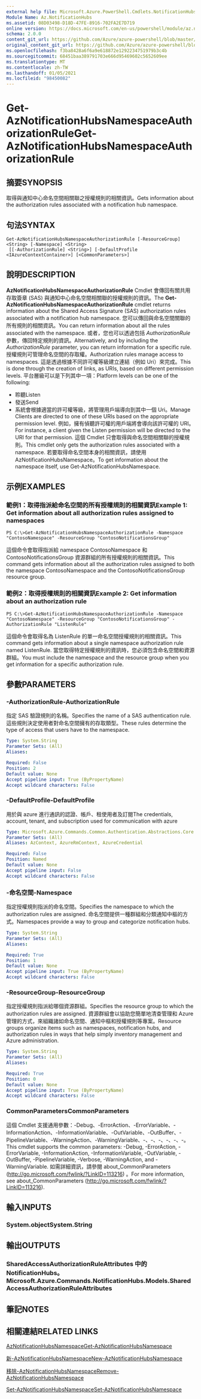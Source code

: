 ```yaml
---
external help file: Microsoft.Azure.PowerShell.Cmdlets.NotificationHubs.dll-Help.xml
Module Name: Az.NotificationHubs
ms.assetid: 08D03498-D18D-47FE-8916-702FA2E7D719
online version: https://docs.microsoft.com/en-us/powershell/module/az.notificationhubs/get-aznotificationhubsnamespaceauthorizationrule
schema: 2.0.0
content_git_url: https://github.com/Azure/azure-powershell/blob/master/src/NotificationHubs/NotificationHubs/help/Get-AzNotificationHubsNamespaceAuthorizationRule.md
original_content_git_url: https://github.com/Azure/azure-powershell/blob/master/src/NotificationHubs/NotificationHubs/help/Get-AzNotificationHubsNamespaceAuthorizationRule.md
ms.openlocfilehash: f3ba8428a6f6a9e618872e1292234751979b3c4b
ms.sourcegitcommit: 68451baa389791703e666d95469602c5652609ee
ms.translationtype: MT
ms.contentlocale: zh-TW
ms.lasthandoff: 01/05/2021
ms.locfileid: "98450082"
---
```

# <span data-ttu-id="41b9e-101">Get-AzNotificationHubsNamespaceAuthorizationRule</span><span class="sxs-lookup"><span data-stu-id="41b9e-101">Get-AzNotificationHubsNamespaceAuthorizationRule</span></span>

## <span data-ttu-id="41b9e-102">摘要</span><span class="sxs-lookup"><span data-stu-id="41b9e-102">SYNOPSIS</span></span>
<span data-ttu-id="41b9e-103">取得與通知中心命名空間相關聯之授權規則的相關資訊。</span><span class="sxs-lookup"><span data-stu-id="41b9e-103">Gets information about the authorization rules associated with a notification hub namespace.</span></span>

## <span data-ttu-id="41b9e-104">句法</span><span class="sxs-lookup"><span data-stu-id="41b9e-104">SYNTAX</span></span>

```
Get-AzNotificationHubsNamespaceAuthorizationRule [-ResourceGroup] <String> [-Namespace] <String>
 [[-AuthorizationRule] <String>] [-DefaultProfile <IAzureContextContainer>] [<CommonParameters>]
```

## <span data-ttu-id="41b9e-105">說明</span><span class="sxs-lookup"><span data-stu-id="41b9e-105">DESCRIPTION</span></span>
<span data-ttu-id="41b9e-106">**AzNotificationHubsNamespaceAuthorizationRule** Cmdlet 會傳回有關共用存取簽章 (SAS) 與通知中心命名空間相關聯的授權規則的資訊。</span><span class="sxs-lookup"><span data-stu-id="41b9e-106">The **Get-AzNotificationHubsNamespaceAuthorizationRule** cmdlet returns information about the Shared Access Signature (SAS) authorization rules associated with a notification hub namespace.</span></span>
<span data-ttu-id="41b9e-107">您可以傳回與命名空間關聯的所有規則的相關資訊。</span><span class="sxs-lookup"><span data-stu-id="41b9e-107">You can return information about all the rules associated with the namespace.</span></span>
<span data-ttu-id="41b9e-108">或者，您也可以透過包括 *AuthorizationRule* 參數，傳回特定規則的資訊。</span><span class="sxs-lookup"><span data-stu-id="41b9e-108">Alternatively, and by including the *AuthorizationRule* parameter, you can return information for a specific rule.</span></span>
<span data-ttu-id="41b9e-109">授權規則可管理命名空間的存取權。</span><span class="sxs-lookup"><span data-stu-id="41b9e-109">Authorization rules manage access to namespaces.</span></span>
<span data-ttu-id="41b9e-110">這是透過根據不同許可權等級建立連結（例如 Uri）來完成。</span><span class="sxs-lookup"><span data-stu-id="41b9e-110">This is done through the creation of links, as URIs, based on different permission levels.</span></span>
<span data-ttu-id="41b9e-111">平台層級可以是下列其中一項：</span><span class="sxs-lookup"><span data-stu-id="41b9e-111">Platform levels can be one of the following:</span></span> 
- <span data-ttu-id="41b9e-112">聆聽</span><span class="sxs-lookup"><span data-stu-id="41b9e-112">Listen</span></span>
- <span data-ttu-id="41b9e-113">發送</span><span class="sxs-lookup"><span data-stu-id="41b9e-113">Send</span></span>
- <span data-ttu-id="41b9e-114">系統會根據適當的許可權等級，將管理用戶端導向到其中一個 Uri。</span><span class="sxs-lookup"><span data-stu-id="41b9e-114">Manage Clients are directed to one of these URIs based on the appropriate permission level.</span></span>
<span data-ttu-id="41b9e-115">例如，擁有偵聽許可權的用戶端將會導向該許可權的 URI。</span><span class="sxs-lookup"><span data-stu-id="41b9e-115">For instance, a client given the Listen permission will be directed to the URI for that permission.</span></span>
<span data-ttu-id="41b9e-116">這個 Cmdlet 只會取得與命名空間相關聯的授權規則。</span><span class="sxs-lookup"><span data-stu-id="41b9e-116">This cmdlet only gets the authorization rules associated with a namespace.</span></span>
<span data-ttu-id="41b9e-117">若要取得命名空間本身的相關資訊，請使用 AzNotificationHubsNamespace。</span><span class="sxs-lookup"><span data-stu-id="41b9e-117">To get information about the namespace itself, use Get-AzNotificationHubsNamespace.</span></span>

## <span data-ttu-id="41b9e-118">示例</span><span class="sxs-lookup"><span data-stu-id="41b9e-118">EXAMPLES</span></span>

### <span data-ttu-id="41b9e-119">範例1：取得指派給命名空間的所有授權規則的相關資訊</span><span class="sxs-lookup"><span data-stu-id="41b9e-119">Example 1: Get information about all authorization rules assigned to namespaces</span></span>
```
PS C:\>Get-AzNotificationHubsNamespaceAuthorizationRule -Namespace "ContosoNamespace" -ResourceGroup "ContosoNotificationsGroup"
```

<span data-ttu-id="41b9e-120">這個命令會取得指派給 namespace ContosoNamespace 和 ContosoNotificationsGroup 資源群組的所有授權規則的相關資訊。</span><span class="sxs-lookup"><span data-stu-id="41b9e-120">This command gets information about all the authorization rules assigned to both the namespace ContosoNamespace and the ContosoNotificationsGroup resource group.</span></span>

### <span data-ttu-id="41b9e-121">範例2：取得授權規則的相關資訊</span><span class="sxs-lookup"><span data-stu-id="41b9e-121">Example 2: Get information about an authorization rule</span></span>
```
PS C:\>Get-AzNotificationHubsNamespaceAuthorizationRule -Namespace "ContosoNamespace" -ResourceGroup "ContosoNotificationsGroup" -AuthorizationRule "ListenRule"
```

<span data-ttu-id="41b9e-122">這個命令會取得名為 ListenRule 的單一命名空間授權規則的相關資訊。</span><span class="sxs-lookup"><span data-stu-id="41b9e-122">This command gets information about a single namespace authorization rule named ListenRule.</span></span>
<span data-ttu-id="41b9e-123">當您取得特定授權規則的資訊時，您必須包含命名空間和資源群組。</span><span class="sxs-lookup"><span data-stu-id="41b9e-123">You must include the namespace and the resource group when you get information for a specific authorization rule.</span></span>

## <span data-ttu-id="41b9e-124">參數</span><span class="sxs-lookup"><span data-stu-id="41b9e-124">PARAMETERS</span></span>

### <span data-ttu-id="41b9e-125">-AuthorizationRule</span><span class="sxs-lookup"><span data-stu-id="41b9e-125">-AuthorizationRule</span></span>
<span data-ttu-id="41b9e-126">指定 SAS 驗證規則的名稱。</span><span class="sxs-lookup"><span data-stu-id="41b9e-126">Specifies the name of a SAS authentication rule.</span></span>
<span data-ttu-id="41b9e-127">這些規則決定使用者對命名空間擁有的存取類型。</span><span class="sxs-lookup"><span data-stu-id="41b9e-127">These rules determine the type of access that users have to the namespace.</span></span>

```yaml
Type: System.String
Parameter Sets: (All)
Aliases:

Required: False
Position: 2
Default value: None
Accept pipeline input: True (ByPropertyName)
Accept wildcard characters: False
```

### <span data-ttu-id="41b9e-128">-DefaultProfile</span><span class="sxs-lookup"><span data-stu-id="41b9e-128">-DefaultProfile</span></span>
<span data-ttu-id="41b9e-129">用於與 azure 進行通訊的認證、帳戶、租使用者及訂閱</span><span class="sxs-lookup"><span data-stu-id="41b9e-129">The credentials, account, tenant, and subscription used for communication with azure</span></span>

```yaml
Type: Microsoft.Azure.Commands.Common.Authentication.Abstractions.Core.IAzureContextContainer
Parameter Sets: (All)
Aliases: AzContext, AzureRmContext, AzureCredential

Required: False
Position: Named
Default value: None
Accept pipeline input: False
Accept wildcard characters: False
```

### <span data-ttu-id="41b9e-130">-命名空間</span><span class="sxs-lookup"><span data-stu-id="41b9e-130">-Namespace</span></span>
<span data-ttu-id="41b9e-131">指定授權規則指派的命名空間。</span><span class="sxs-lookup"><span data-stu-id="41b9e-131">Specifies the namespace to which the authorization rules are assigned.</span></span>
<span data-ttu-id="41b9e-132">命名空間提供一種群組和分類通知中樞的方式。</span><span class="sxs-lookup"><span data-stu-id="41b9e-132">Namespaces provide a way to group and categorize notification hubs.</span></span>

```yaml
Type: System.String
Parameter Sets: (All)
Aliases:

Required: True
Position: 1
Default value: None
Accept pipeline input: True (ByPropertyName)
Accept wildcard characters: False
```

### <span data-ttu-id="41b9e-133">-ResourceGroup</span><span class="sxs-lookup"><span data-stu-id="41b9e-133">-ResourceGroup</span></span>
<span data-ttu-id="41b9e-134">指定授權規則指派給哪個資源群組。</span><span class="sxs-lookup"><span data-stu-id="41b9e-134">Specifies the resource group to which the authorization rules are assigned.</span></span>
<span data-ttu-id="41b9e-135">資源群組會以協助您簡單地清查管理和 Azure 管理的方式，來組織諸如命名空間、通知中樞和授權規則等專案。</span><span class="sxs-lookup"><span data-stu-id="41b9e-135">Resource groups organize items such as namespaces, notification hubs, and authorization rules in ways that help simply inventory management and Azure administration.</span></span>

```yaml
Type: System.String
Parameter Sets: (All)
Aliases:

Required: True
Position: 0
Default value: None
Accept pipeline input: True (ByPropertyName)
Accept wildcard characters: False
```

### <span data-ttu-id="41b9e-136">CommonParameters</span><span class="sxs-lookup"><span data-stu-id="41b9e-136">CommonParameters</span></span>
<span data-ttu-id="41b9e-137">這個 Cmdlet 支援通用參數：-Debug、-ErrorAction、-ErrorVariable、-InformationAction、-InformationVariable、-OutVariable、-OutBuffer、-PipelineVariable、-WarningAction、-WarningVariable、-、-、-、-、-、-。</span><span class="sxs-lookup"><span data-stu-id="41b9e-137">This cmdlet supports the common parameters: -Debug, -ErrorAction, -ErrorVariable, -InformationAction, -InformationVariable, -OutVariable, -OutBuffer, -PipelineVariable, -Verbose, -WarningAction, and -WarningVariable.</span></span> <span data-ttu-id="41b9e-138">如需詳細資訊，請參閱 about_CommonParameters (http://go.microsoft.com/fwlink/?LinkID=113216) 。</span><span class="sxs-lookup"><span data-stu-id="41b9e-138">For more information, see about_CommonParameters (http://go.microsoft.com/fwlink/?LinkID=113216).</span></span>

## <span data-ttu-id="41b9e-139">輸入</span><span class="sxs-lookup"><span data-stu-id="41b9e-139">INPUTS</span></span>

### <span data-ttu-id="41b9e-140">System.object</span><span class="sxs-lookup"><span data-stu-id="41b9e-140">System.String</span></span>

## <span data-ttu-id="41b9e-141">輸出</span><span class="sxs-lookup"><span data-stu-id="41b9e-141">OUTPUTS</span></span>

### <span data-ttu-id="41b9e-142">SharedAccessAuthorizationRuleAttributes 中的 NotificationHubs。</span><span class="sxs-lookup"><span data-stu-id="41b9e-142">Microsoft.Azure.Commands.NotificationHubs.Models.SharedAccessAuthorizationRuleAttributes</span></span>

## <span data-ttu-id="41b9e-143">筆記</span><span class="sxs-lookup"><span data-stu-id="41b9e-143">NOTES</span></span>

## <span data-ttu-id="41b9e-144">相關連結</span><span class="sxs-lookup"><span data-stu-id="41b9e-144">RELATED LINKS</span></span>

[<span data-ttu-id="41b9e-145">AzNotificationHubsNamespace</span><span class="sxs-lookup"><span data-stu-id="41b9e-145">Get-AzNotificationHubsNamespace</span></span>](./Get-AzNotificationHubsNamespace.md)

[<span data-ttu-id="41b9e-146">新-AzNotificationHubsNamespace</span><span class="sxs-lookup"><span data-stu-id="41b9e-146">New-AzNotificationHubsNamespace</span></span>](./New-AzNotificationHubsNamespace.md)

[<span data-ttu-id="41b9e-147">移除-AzNotificationHubsNamespace</span><span class="sxs-lookup"><span data-stu-id="41b9e-147">Remove-AzNotificationHubsNamespace</span></span>](./Remove-AzNotificationHubsNamespace.md)

[<span data-ttu-id="41b9e-148">Set-AzNotificationHubsNamespace</span><span class="sxs-lookup"><span data-stu-id="41b9e-148">Set-AzNotificationHubsNamespace</span></span>](./Set-AzNotificationHubsNamespace.md)


